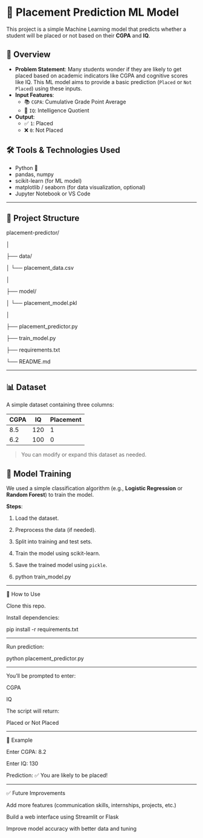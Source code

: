
# 🎯 Placement Prediction ML Model

This project is a simple Machine Learning model that predicts whether a student will be placed or not based on their **CGPA** and **IQ**.

## 🚀 Overview

- **Problem Statement**: Many students wonder if they are likely to get placed based on academic indicators like CGPA and cognitive scores like IQ. This ML model aims to provide a basic prediction (`Placed` or `Not Placed`) using these inputs.
- **Input Features**:
  - 📚 `CGPA`: Cumulative Grade Point Average
  - 🧠 `IQ`: Intelligence Quotient
- **Output**:
  - ✅ `1`: Placed
  - ❌ `0`: Not Placed

## 🛠️ Tools & Technologies Used

- Python 🐍
- pandas, numpy
- scikit-learn (for ML model)
- matplotlib / seaborn (for data visualization, optional)
- Jupyter Notebook or VS Code
  
---

## 📂 Project Structure

placement-predictor/

│

├── data/

│ └── placement_data.csv

│

├── model/

│ └── placement_model.pkl

│

├── placement_predictor.py

├── train_model.py

├── requirements.txt

└── README.md

---


## 📊 Dataset

A simple dataset containing three columns:

| CGPA | IQ | Placement |
|------|----|-----------|
| 8.5  | 120| 1         |
| 6.2  | 100| 0         |

> You can modify or expand this dataset as needed.

## 🧠 Model Training

We used a simple classification algorithm (e.g., **Logistic Regression** or **Random Forest**) to train the model.

**Steps**:
1. Load the dataset.
   
2. Preprocess the data (if needed).
   
3. Split into training and test sets.
   
4. Train the model using scikit-learn.
   
5. Save the trained model using `pickle`.
    
6. python train_model.py

---
🧪 How to Use

Clone this repo.

Install dependencies:

pip install -r requirements.txt

---
Run prediction:

python placement_predictor.py

---
You’ll be prompted to enter:

CGPA

IQ

The script will return:

Placed or Not Placed

---

📌 Example

Enter CGPA: 8.2  

Enter IQ: 130  

Prediction: ✅ You are likely to be placed!

---
✅ Future Improvements

Add more features (communication skills, internships, projects, etc.)

Build a web interface using Streamlit or Flask

Improve model accuracy with better data and tuning







